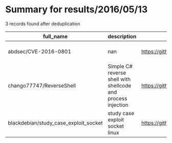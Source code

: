 
# Summary for results/2016/05/13
    
3 records found after deduplication

| full_name | description | html_url | matched_list | matched_count | pushed_at | size | stargazers_count | language | forks_count | vul_ids |
|---------------------------------------|--------------------------------------------------------------|----------------------------------------------------------|----------------|-----------------|---------------------------|--------|--------------------|------------|---------------|-------------------|
| abdsec/CVE-2016-0801 | nan | https://github.com/abdsec/CVE-2016-0801 | ['cve-2'] | 1 | 2016-05-13 11:36:17+00:00 | 6 | 83 | C | 36 | ['CVE-2016-0801'] |
| chango77747/ReverseShell | Simple C# reverse shell with shellcode and process injection | https://github.com/chango77747/ReverseShell | ['shellcode'] | 1 | 2016-05-13 18:21:09+00:00 | 97 | 38 | C# | 19 | [] |
| blackdebian/study_case_exploit_socket | study case exploit socket linux | https://github.com/blackdebian/study_case_exploit_socket | ['exploit'] | 1 | 2016-05-13 20:19:50+00:00 | 0 | 0 | nan | 0 | [] |
